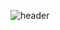 ![header](https://capsule-render.vercel.app/api?type=rounded&color=random&height=200&section=header&text=about&desc=html%20css%20javascript&fontSize=30&descSize=50&descAlignY=68)
